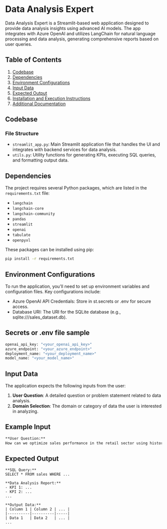 # Data Analysis Expert

Data Analysis Expert is a Streamlit-based web application designed to provide data analysis insights using advanced AI models. The app integrates with Azure OpenAI and utilizes LangChain for natural language processing and data analysis, generating comprehensive reports based on user queries.

## Table of Contents
1. [Codebase](#codebase)
2. [Dependencies](#dependencies)
3. [Environment Configurations](#environment-configurations)
4. [Input Data](#input-data)
5. [Expected Output](#expected-output)
6. [Installation and Execution Instructions](#installation-and-execution-instructions)
7. [Additional Documentation](#additional-documentation)

## Codebase

### File Structure
- `streamlit_app.py`: Main Streamlit application file that handles the UI and integrates with backend services for data analysis.
- `utils.py`: Utility functions for generating KPIs, executing SQL queries, and formatting output data.

## Dependencies

The project requires several Python packages, which are listed in the `requirements.txt` file:

- `langchain`
- `langchain-core`
- `langchain-community`
- `pandas`
- `streamlit`
- `openai`
- `tabulate`
- `openpyxl`

These packages can be installed using pip:

```sh
pip install -r requirements.txt
```

## Environment Configurations
To run the application, you'll need to set up environment variables and configuration files. Key configurations include:

- Azure OpenAI API Credentials: Store in st.secrets or .env for secure access.
- Database URI: The URI for the SQLite database (e.g., sqlite:///sales_dataset.db).

## Secrets or .env file sample
```sh
openai_api_key: "<your_openai_api_key>"
azure_endpoint: "<your_azure_endpoint>"
deployment_name: "<your_deployment_name>"
model_name: "<your_model_name>"
```

## Input Data

The application expects the following inputs from the user:

1. **User Question**: A detailed question or problem statement related to data analysis.
2. **Domain Selection**: The domain or category of data the user is interested in analyzing.

## Example Input
```markdown
**User Question:** 
How can we optimize sales performance in the retail sector using historical sales data?
```

## Expected Output
```
**SQL Query:**
SELECT * FROM sales WHERE ...

**Data Analysis Report:**
- KPI 1: ...
- KPI 2: ...
...

**Output Data:**
| Column 1 | Column 2 | ... |
|----------|----------|-----|
| Data 1   | Data 2   | ... |
...

```
